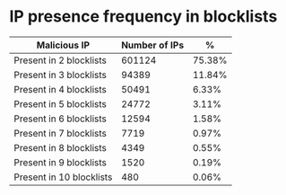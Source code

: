 # IP presence frequency in blocklists
| Malicious IP | Number of IPs | % |
|----|----|----|
| Present in 2 blocklists | 601124 | 75.38% |
| Present in 3 blocklists | 94389 | 11.84% |
| Present in 4 blocklists | 50491 | 6.33% |
| Present in 5 blocklists | 24772 | 3.11% |
| Present in 6 blocklists | 12594 | 1.58% |
| Present in 7 blocklists | 7719 | 0.97% |
| Present in 8 blocklists | 4349 | 0.55% |
| Present in 9 blocklists | 1520 | 0.19% |
| Present in 10 blocklists | 480 | 0.06% |
